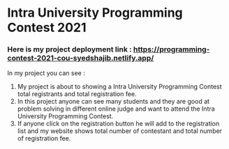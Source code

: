 # Intra University Programming Contest 2021
### Here is my project deployment link : https://programming-contest-2021-cou-syedshajib.netlify.app/

In my project you can see : 
1. My project is about to showing a Intra University Programming Contest total registrants and total registration fee.
2. In this project anyone can see many students and they are good at problem solving in different online judge and want to attend the Intra University Programming Contest.
3. If anyone click on the registration button he will add to the registration list and my website shows total number of contestant and total number of registration fee.
